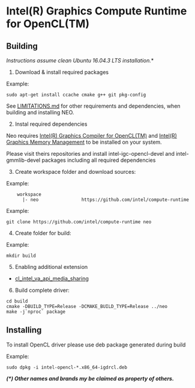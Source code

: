 # Intel(R) Graphics Compute Runtime for OpenCL(TM)

## Building

*Instructions assume clean Ubuntu 16.04.3 LTS installation.**

1. Download & install required packages

Example:

```shell
sudo apt-get install ccache cmake g++ git pkg-config
```

See [LIMITATIONS.md](https://github.com/intel/compute-runtime/blob/master/documentation/LIMITATIONS.md) for other requirements and dependencies, when building and installing NEO.

2. Instal required dependencies

Neo requires [Intel(R) Graphics Compiler for OpenCL(TM)](https://github.com/intel/intel-graphics-compiler) and [Intel(R) Graphics Memory Management](https://github.com/intel/gmmlib) to be installed on your system.

Please visit theirs repositories and install intel-igc-opencl-devel and intel-gmmlib-devel packages including all required dependencies

3. Create workspace folder and download sources:

Example:
```
	workspace
	  |- neo                https://github.com/intel/compute-runtime
```

Example:

```shell
git clone https://github.com/intel/compute-runtime neo
```

4. Create folder for build: 

Example:

```shell
mkdir build
```

5. Enabling additional extension

* [cl_intel_va_api_media_sharing](https://github.com/intel/compute-runtime/blob/master/documentation/cl_intel_va_api_media_sharing.md)

6. Build complete driver:

```shell
cd build
cmake -DBUILD_TYPE=Release -DCMAKE_BUILD_TYPE=Release ../neo
make -j`nproc` package
```

## Installing

To install OpenCL driver please use deb package generated during build

Example:

```shell
sudo dpkg -i intel-opencl-*.x86_64-igdrcl.deb
```

___(*) Other names and brands my be claimed as property of others.___
